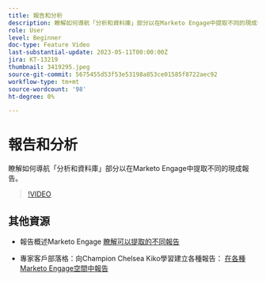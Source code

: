 ```yaml
---
title: 報告和分析
description: 瞭解如何導航「分析和資料庫」部分以在Marketo Engage中提取不同的現成報告。
role: User
level: Beginner
doc-type: Feature Video
last-substantial-update: 2023-05-11T00:00:00Z
jira: KT-13219
thumbnail: 3419295.jpeg
source-git-commit: 5675455d53f53e53198a853ce01585f8722aec92
workflow-type: tm+mt
source-wordcount: '98'
ht-degree: 0%

---
```



# 報告和分析

瞭解如何導航「分析和資料庫」部分以在Marketo Engage中提取不同的現成報告。

>[!VIDEO](https://video.tv.adobe.com/v/3419295/?learn=on)

## 其他資源

* 報告概述Marketo Engage
   [瞭解可以提取的不同報告](https://experienceleague.adobe.com/docs/marketo/using/product-docs/reporting/reporting-overview.html?lang=en&amp;sdid=M7K4SLTS&amp;mv=email&amp;mv2=instreml)

* 專家客戶部落格：向Champion Chelsea Kiko學習建立各種報告： [在各種Marketo Engage空間中報告](https://nation.marketo.com/t5/product-blogs/how-marketo-champion-chelsea-kiko-reports-in-various-marketo/ba-p/242627)

